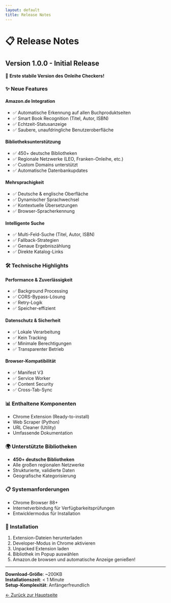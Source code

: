 ```yaml
---
layout: default
title: Release Notes
---
```


# 📋 Release Notes

## Version 1.0.0 - Initial Release

🎉 **Erste stabile Version des Onleihe Checkers!**

### ✨ Neue Features

#### Amazon.de Integration
- ✅ Automatische Erkennung auf allen Buchproduktseiten
- ✅ Smart Book Recognition (Titel, Autor, ISBN)
- ✅ Echtzeit-Statusanzeige
- ✅ Saubere, unaufdringliche Benutzeroberfläche

#### Bibliotheksunterstützung
- ✅ 450+ deutsche Bibliotheken
- ✅ Regionale Netzwerke (LEO, Franken-Onleihe, etc.)
- ✅ Custom Domains unterstützt
- ✅ Automatische Datenbankupdates

#### Mehrsprachigkeit
- ✅ Deutsche & englische Oberfläche
- ✅ Dynamischer Sprachwechsel
- ✅ Kontextuelle Übersetzungen
- ✅ Browser-Spracherkennung

#### Intelligente Suche
- ✅ Multi-Feld-Suche (Titel, Autor, ISBN)
- ✅ Fallback-Strategien
- ✅ Genaue Ergebniszählung
- ✅ Direkte Katalog-Links

### 🛠 Technische Highlights

#### Performance & Zuverlässigkeit
- ✅ Background Processing
- ✅ CORS-Bypass-Lösung
- ✅ Retry-Logik
- ✅ Speicher-effizient

#### Datenschutz & Sicherheit
- ✅ Lokale Verarbeitung
- ✅ Kein Tracking
- ✅ Minimale Berechtigungen
- ✅ Transparenter Betrieb

#### Browser-Kompatibilität
- ✅ Manifest V3
- ✅ Service Worker
- ✅ Content Security
- ✅ Cross-Tab-Sync

### 📊 Enthaltene Komponenten
- Chrome Extension (Ready-to-install)
- Web Scraper (Python)
- URL Cleaner (Utility)
- Umfassende Dokumentation

### 🌍 Unterstützte Bibliotheken
- **450+ deutsche Bibliotheken**
- Alle großen regionalen Netzwerke
- Strukturierte, validierte Daten
- Geografische Kategorisierung

### 📋 Systemanforderungen
- Chrome Browser 88+
- Internetverbindung für Verfügbarkeitsprüfungen
- Entwicklermodus für Installation

### 🚀 Installation
1. Extension-Dateien herunterladen
2. Developer-Modus in Chrome aktivieren
3. Unpacked Extension laden
4. Bibliothek im Popup auswählen
5. Amazon.de browsen und automatische Anzeige genießen!

---

**Download-Größe**: ~200KB  
**Installationszeit**: < 1 Minute  
**Setup-Komplexität**: Anfängerfreundlich

[← Zurück zur Hauptseite](index.html)
